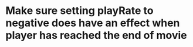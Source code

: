 # Make sure setting playRate to negative does have an effect when player has reached the end of movie
